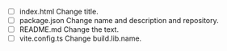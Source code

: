 - [ ] index.html Change title.
- [ ] package.json Change name and description and repository.
- [ ] README.md Change the text.
- [ ] vite.config.ts Change build.lib.name.
